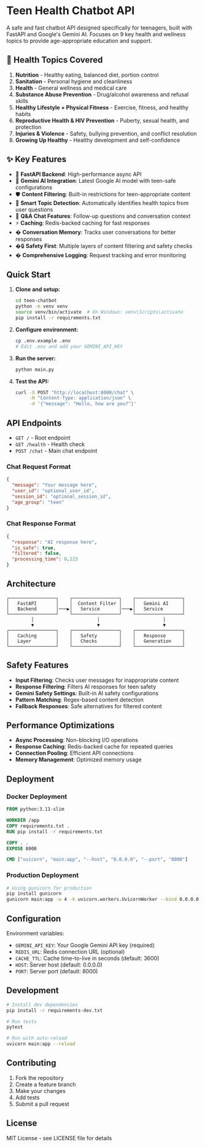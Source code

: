 # Teen Health Chatbot API

A safe and fast chatbot API designed specifically for teenagers, built with FastAPI and Google's Gemini AI. Focuses on 9 key health and wellness topics to provide age-appropriate education and support.

## 🎯 Health Topics Covered

1. **Nutrition** - Healthy eating, balanced diet, portion control
2. **Sanitation** - Personal hygiene and cleanliness
3. **Health** - General wellness and medical care
4. **Substance Abuse Prevention** - Drug/alcohol awareness and refusal skills
5. **Healthy Lifestyle + Physical Fitness** - Exercise, fitness, and healthy habits
6. **Reproductive Health & HIV Prevention** - Puberty, sexual health, and protection
7. **Injuries & Violence** - Safety, bullying prevention, and conflict resolution
8. **Growing Up Healthy** - Healthy development and self-confidence

## ✨ Key Features

- 🚀 **FastAPI Backend**: High-performance async API
- 🤖 **Gemini AI Integration**: Latest Google AI model with teen-safe configurations
- 🛡️ **Content Filtering**: Built-in restrictions for teen-appropriate content
- 🧠 **Smart Topic Detection**: Automatically identifies health topics from user questions
- 💬 **Q&A Chat Features**: Follow-up questions and conversation context
- ⚡ **Caching**: Redis-backed caching for fast responses
- � **Conversation Memory**: Tracks user conversations for better responses
- �🔒 **Safety First**: Multiple layers of content filtering and safety checks
- � **Comprehensive Logging**: Request tracking and error monitoring

## Quick Start

1. **Clone and setup:**
   ```bash
   cd teen-chatbot
   python -m venv venv
   source venv/bin/activate  # On Windows: venv\Scripts\activate
   pip install -r requirements.txt
   ```

2. **Configure environment:**
   ```bash
   cp .env.example .env
   # Edit .env and add your GEMINI_API_KEY
   ```

3. **Run the server:**
   ```bash
   python main.py
   ```

4. **Test the API:**
   ```bash
   curl -X POST "http://localhost:8000/chat" \
        -H "Content-Type: application/json" \
        -d '{"message": "Hello, how are you?"}'
   ```

## API Endpoints

- `GET /` - Root endpoint
- `GET /health` - Health check
- `POST /chat` - Main chat endpoint

### Chat Request Format
```json
{
  "message": "Your message here",
  "user_id": "optional_user_id",
  "session_id": "optional_session_id",
  "age_group": "teen"
}
```

### Chat Response Format
```json
{
  "response": "AI response here",
  "is_safe": true,
  "filtered": false,
  "processing_time": 0.123
}
```

## Architecture

```
┌─────────────────┐    ┌─────────────────┐    ┌─────────────────┐
│   FastAPI       │    │  Content Filter │    │   Gemini AI     │
│   Backend       │───▶│   Service       │───▶│   Service       │
└─────────────────┘    └─────────────────┘    └─────────────────┘
         │                       │                       │
         ▼                       ▼                       ▼
┌─────────────────┐    ┌─────────────────┐    ┌─────────────────┐
│   Caching       │    │   Safety        │    │   Response      │
│   Layer         │    │   Checks        │    │   Generation    │
└─────────────────┘    └─────────────────┘    └─────────────────┘
```

## Safety Features

- **Input Filtering**: Checks user messages for inappropriate content
- **Response Filtering**: Filters AI responses for teen safety
- **Gemini Safety Settings**: Built-in AI safety configurations
- **Pattern Matching**: Regex-based content detection
- **Fallback Responses**: Safe alternatives for filtered content

## Performance Optimizations

- **Async Processing**: Non-blocking I/O operations
- **Response Caching**: Redis-backed cache for repeated queries
- **Connection Pooling**: Efficient API connections
- **Memory Management**: Optimized memory usage

## Deployment

### Docker Deployment
```dockerfile
FROM python:3.11-slim

WORKDIR /app
COPY requirements.txt .
RUN pip install -r requirements.txt

COPY . .
EXPOSE 8000

CMD ["uvicorn", "main:app", "--host", "0.0.0.0", "--port", "8000"]
```

### Production Deployment
```bash
# Using gunicorn for production
pip install gunicorn
gunicorn main:app -w 4 -k uvicorn.workers.UvicornWorker --bind 0.0.0.0:8000
```

## Configuration

Environment variables:
- `GEMINI_API_KEY`: Your Google Gemini API key (required)
- `REDIS_URL`: Redis connection URL (optional)
- `CACHE_TTL`: Cache time-to-live in seconds (default: 3600)
- `HOST`: Server host (default: 0.0.0.0)
- `PORT`: Server port (default: 8000)

## Development

```bash
# Install dev dependencies
pip install -r requirements-dev.txt

# Run tests
pytest

# Run with auto-reload
uvicorn main:app --reload
```

## Contributing

1. Fork the repository
2. Create a feature branch
3. Make your changes
4. Add tests
5. Submit a pull request

## License

MIT License - see LICENSE file for details